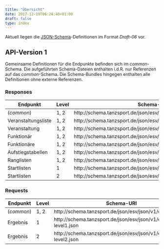 ```yaml
---
title: "Übersicht"
date: 2017-12-19T06:24:40+01:00
draft: false
type: index
---
```


Aktuell liegen die [JSON-Schema](http://json-schema.org)-Definitionen im Format *Draft-06* vor.

## API-Version 1

Gemeinsame Definitionen für die Endpunkte befinden sich im *common*-Schema. Die aufgeführten Schema-Dateien enthalten i.d.R. nur Referenzen auf das *common*-Schema. Die Schema-Bundles hingegen enthalten alle Definitionen ohne externe Referenzen.

### Responses

|Endpunkt|Level|Schema-URI|Schema|Bundle|
|---|---|---|---|---|
|(_common_)|1, 2|http<nolink>://schema.tanzsport.de/json/esv/json/v1/common.json|[Schema](https://raw.githubusercontent.com/tanzsport/esv-json-schema/master/schema/v1/common.json)||
|Veranstaltungsliste|1, 2|http<nolink>://schema.tanzsport.de/json/esv/json/v1/veranstaltungsliste.json|[Schema](https://raw.githubusercontent.com/tanzsport/esv-json-schema/master/schema/v1/veranstaltungsliste.json)|[Bundle](schema-bundles/v1/veranstaltungsliste.json)|
|Veranstaltung|1, 2|http<nolink>://schema.tanzsport.de/json/esv/json/v1/veranstaltung.json|[Schema](https://raw.githubusercontent.com/tanzsport/esv-json-schema/master/schema/v1/veranstaltung.json)|[Bundle](schema-bundles/v1/veranstaltung.json)|
|Funktionär|1, 2|http<nolink>://schema.tanzsport.de/json/esv/json/v1/funktionaer.json|[Schema](https://raw.githubusercontent.com/tanzsport/esv-json-schema/master/schema/v1/funktionaer.json)|[Bundle](schema-bundles/v1/funktionaer.json)|
|Funktionäre|1, 2|http<nolink>://schema.tanzsport.de/json/esv/json/v1/funktionaere.json|[Schema](https://raw.githubusercontent.com/tanzsport/esv-json-schema/master/schema/v1/funktionaere.json)|[Bundle](schema-bundles/v1/funktionaere.json)|
|Aufstiegstabellen|1, 2|http<nolink>://schema.tanzsport.de/json/esv/json/v1/aufstiegstabellen.json|[Schema](https://raw.githubusercontent.com/tanzsport/esv-json-schema/master/schema/v1/aufstiegstabellen.json)|[Bundle](schema-bundles/v1/aufstiegstabellen.json)|
|Ranglisten|1, 2|http<nolink>://schema.tanzsport.de/json/esv/json/v1/ranglisten.json|[Schema](https://raw.githubusercontent.com/tanzsport/esv-json-schema/master/schema/v1/ranglisten.json)|[Bundle](schema-bundles/v1/ranglisten.json)|
|Startlisten|1|http<nolink>://schema.tanzsport.de/json/esv/json/v1/startliste-level1.json|[Schema](https://raw.githubusercontent.com/tanzsport/esv-json-schema/master/schema/v1/startliste-level1.json)|[Bundle](schema-bundles/v1/startliste-level1.json)|
|Startlisten|2|http<nolink>://schema.tanzsport.de/json/esv/json/v1/startliste-level2.json|[Schema](https://raw.githubusercontent.com/tanzsport/esv-json-schema/master/schema/v1/startliste-level2.json)|[Bundle](schema-bundles/v1/startliste-level2.json)|

### Requests

|Endpunkt|Level|Schema-URI|Schema|Bundle|
|---|---|---|---|---|
|(_common_)|1, 2|http<nolink>://schema.tanzsport.de/json/esv/json/v1/common.json|[Schema](https://raw.githubusercontent.com/tanzsport/esv-json-schema/master/schema/v1/common.json)||
|Ergebnis|1|http<nolink>://schema.tanzsport.de/json/esv/json/v1/ergebnis-level1.json|[Schema](https://raw.githubusercontent.com/tanzsport/esv-json-schema/master/schema/v1/ergebnis-level1.json)|[Bundle](schema-bundles/v1/ergebnis-level1.json)|
|Ergebnis|2|http<nolink>://schema.tanzsport.de/json/esv/json/v1/ergebnis-level2.json|[Schema](https://raw.githubusercontent.com/tanzsport/esv-json-schema/master/schema/v1/ergebnis-level2.json)|[Bundle](schema-bundles/v1/ergebnis-level2.json)|
